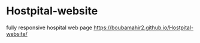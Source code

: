 # Hostpital-website
fully responsive hospital web page
https://boubamahir2.github.io/Hostpital-website/
